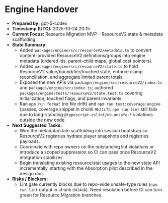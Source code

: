 # Engine Handover

- **Prepared by:** gpt-5-codex
- **Timestamp (UTC):** 2025-10-24 20:15
- **Current Focus:** Resource Migration MVP – ResourceV2 state & metadata scaffolding
- **State Summary:**
  - Added `packages/engine/src/resourceV2/metadata.ts` to convert content-provided ResourceV2 definitions/groups into engine metadata (ordered ids, parent-child maps, global cost pointers).
  - Added `packages/engine/src/resourceV2/state.ts` to hold ResourceV2 value/bound/tier/touched state, enforce clamp reconciliation, and aggregate limited parent totals.
  - Exposed the new APIs via `packages/engine/src/resourceV2/index.ts` and `packages/engine/src/index.ts`; authored `packages/engine/tests/resourceV2/state.test.ts` covering initialization, touched flags, and parent invariants.
  - Ran `npm run format` (no file drift) and `npm run test:coverage:engine` (passes, coverage snippet in chunk `9b21c7`). `npm run lint` still fails due to long-standing `@typescript-eslint/no-unsafe-*` violations outside the new code.
- **Next Suggested Tasks:**
  - Wire the metadata/state scaffolding into session bootstrap so ResourceV2 registries hydrate player snapshots and registries payloads.
  - Coordinate with repo owners on the outstanding lint violations or introduce a scoped suppression so CI can pass once ResourceV2 integration stabilizes.
  - Begin translating existing resource/stat usages to the new state API incrementally, starting with the Absorption pilot described in the design doc.
- **Risks / Blockers:**
  - Lint gate currently blocks due to repo-wide unsafe-type rules (`npm run lint` output in chunk `d414ab`). Need resolution before CI can turn green for Resource Migration branches.
